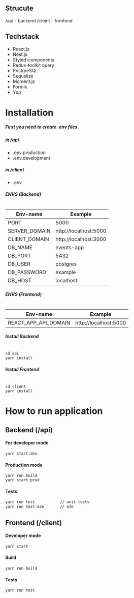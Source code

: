 ## Strucute

/api - backend
/cleint - frontend

## Techstack

- React.js
- Nest.js
- Styled-components
- Redux-toolkit query
- PostgreSQL
- Sequelize
- Moment.js
- Formik
- Yup

# Installation

##### First you need to create .env files

##### in /api

- .env.production
- .env.development

##### in /client

- .env

##### ENVS (Backend)

#

| Env-name      | Example               |
| ------------- | --------------------- |
| PORT          | 5000                  |
| SERVER_DOMAIN | http://localhost:5000 |
| CLIENT_DOMAIN | http://localhost:3000 |
| DB_NAME       | events-app            |
| DB_PORT       | 5432                  |
| DB_USER       | postgres              |
| DB_PASSWORD   | example               |
| DB_HOST       | localhost             |

##### ENVS (Frontend)

#

| Env-name             | Example               |
| -------------------- | --------------------- |
| REACT_APP_API_DOMAIN | http://localhost:5000 |

##### Install Backend

#

```
cd api
yarn install
```

##### Install Frontend

#

```
cd client
yarn install
```

# How to run application

## Backend (/api)

#### For developer mode

```
yarn start:dev
```

#### Production mode

```
yarn run build
yarn start:prod
```

#### Tests

```sh
yarn run test           // unit-tests
yarn run test:e2e       // e2e
```

## Frontend (/client)

#### Developer mode

```
yarn start
```

#### Build

```
yarn run build
```

#### Tests

```sh
yarn run test
```
